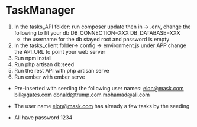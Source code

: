 # TaskManager

1. In the tasks_API folder:
    run composer update 
    then in -> .env, change the following to fit your db
    DB_CONNECTION=XXX
    DB_DATABASE=XXX
    * the username for the db stayed root and password is empty
2. In the tasks_client folder-> config -> environment.js under APP change the API_URL to point your web server
3. Run npm install
4. Run php artisan db:seed
5. Run the rest API with php artisan serve
6. Run ember with ember serve

- Pre-inserted with seeding the following user names:
elon@mask.com
bill@gates.com
donald@trump.com
mohamad@ali.com

- The user name elon@mask.com has already a few tasks by the seeding
- All have password 1234



